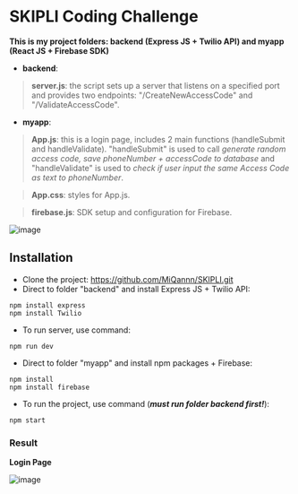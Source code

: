 # SKIPLI Coding Challenge
**This is my project folders: backend (Express JS + Twilio API) and myapp (React JS + Firebase SDK)**
- **backend**:
> **server.js**: the script sets up a server that listens on a specified port and provides two endpoints: "/CreateNewAccessCode" and "/ValidateAccessCode".

- **myapp**:
> **App.js**: this is a login page, includes 2 main functions (handleSubmit and handleValidate). "handleSubmit" is used to call *generate random access code, save phoneNumber + accessCode to database* and "handleValidate" is used to *check if user input the same Access Code as text to phoneNumber*.

> **App.css**: styles for App.js.

> **firebase.js**: SDK setup and configuration for Firebase.

![image](https://user-images.githubusercontent.com/90604968/217428410-1469d301-af06-4171-a847-8086124f79d2.png)

## Installation
- Clone the project: https://github.com/MiQannn/SKIPLI.git 
- Direct to folder "backend" and install Express JS + Twilio API:
```
npm install express
npm install Twilio
```
- To run server, use command:
```
npm run dev
```
- Direct to folder "myapp" and install npm packages + Firebase:
```
npm install
npm install firebase
```

- To run the project, use command (__*must run folder backend first!*__):
```
npm start
```

### Result
**Login Page**


![image](https://user-images.githubusercontent.com/90604968/217432070-94ff0073-6e41-47dc-909d-1e705cae561c.png)


